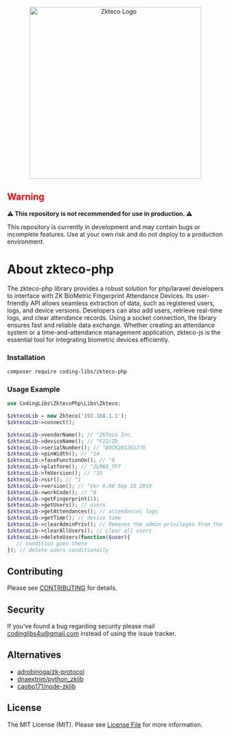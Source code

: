 <p align="center"><a href="https://www.zkteco.com/" target="_blank"><img src="https://raw.githubusercontent.com/coding-libs/zkteco-js/master/logo.jpg" width="400" alt="Zkteco Logo"></a></p>


## <span style="color:red;">Warning</span>

**⚠️ This repository is not recommended for use in production. ⚠️**

This repository is currently in development and may contain bugs or incomplete features. Use at your own risk and do not deploy to a production environment.

# About zkteco-php
The zkteco-php library provides a robust solution for php/laravel developers to interface with ZK BioMetric Fingerprint Attendance Devices. Its user-friendly API allows seamless extraction of data, such as registered users, logs, and device versions. Developers can also add users, retrieve real-time logs, and clear attendance records. Using a socket connection, the library ensures fast and reliable data exchange. Whether creating an attendance system or a time-and-attendance management application, zkteco-js is the essential tool for integrating biometric devices efficiently.

### Installation

```bash
composer require coding-libs/zkteco-php
```

### Usage Example

```php
use CodingLibs\ZktecoPhp\Libs\Zkteco;

$zktecoLib = new Zkteco('192.168.1.1');
$zktecoLib->connect();

$zktecoLib->vendorName(); // "ZKTeco Inc.
$zktecoLib->deviceName(); // "F22/ID
$zktecoLib->serialNumber(); // "BOCK201261276
$zktecoLib->pinWidth(); // "14
$zktecoLib->faceFunctionOn(); // "0
$zktecoLib->platform(); // "ZLM60_TFT
$zktecoLib->fmVersion(); // "10
$zktecoLib->ssr(); // "1
$zktecoLib->version(); // "Ver 6.60 Sep 19 2019
$zktecoLib->workCode(); // "0
$zktecoLib->getFingerprint(1); 
$zktecoLib->getUsers(); // users
$zktecoLib->getAttendances(); // attendances logs
$zktecoLib->getTime(); // device time
$zktecoLib->clearAdminPriv(); // Removes the admin privileges from the current user.
$zktecoLib->clearAllUsers(); // clear all users
$zktecoLib->deleteUsers(function($user){
   // condition goes there
}); // delete users conditionally
```

## Contributing

Please see [CONTRIBUTING](https://github.com/coding-libs/zkteco-php/graphs/contributors) for details.
## Security

If you've found a bug regarding security please mail [codinglibs4u@gmail.com](mailto:codinglibs4u@gmail.com) instead of using the issue tracker.

## Alternatives

- [adrobinoga/zk-protocol](https://github.com/adrobinoga/zk-protocol)
- [dnaextrim/python_zklib](https://github.com/dnaextrim/python_zklib)
- [caobo171/node-zklib](https://github.com/caobo171/node-zklib)


## License

The MIT License (MIT). Please see [License File](LICENSE.md) for more information.
